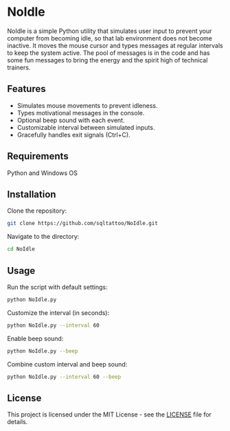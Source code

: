 # NoIdle

NoIdle is a simple Python utility that simulates user input to prevent your computer from becoming idle, so that lab environment does not become inactive. It moves the mouse cursor and types messages at regular intervals to keep the system active. The pool of messages is in the code and has some fun messages to bring the energy and the spirit high of technical trainers.

## Features
- Simulates mouse movements to prevent idleness.
- Types motivational messages in the console.
- Optional beep sound with each event.
- Customizable interval between simulated inputs.
- Gracefully handles exit signals (Ctrl+C).

## Requirements
Python and Windows OS

## Installation

Clone the repository:
```bash
git clone https://github.com/sqltattoo/NoIdle.git
```

Navigate to the directory:
```bash
cd NoIdle
```

## Usage

Run the script with default settings:
```bash
python NoIdle.py
```

Customize the interval (in seconds):
```bash
python NoIdle.py --interval 60
```

Enable beep sound:
```bash
python NoIdle.py --beep
```

Combine custom interval and beep sound:
```bash
python NoIdle.py --interval 60 --beep
```

## License

This project is licensed under the MIT License - see the [LICENSE](LICENSE) file for details.
